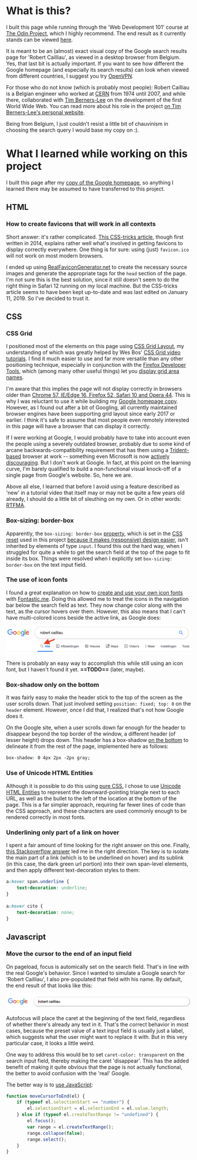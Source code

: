 # What is this?

I built this page while running through the 'Web Development 101' course at [The Odin Project](https://www.theodinproject.com/courses/web-development-101/lessons/html-css), which I highly recommend. The end result as it currently stands can be viewed [here](https://saranoya.github.io/odin/html_css/google/search_results/). 

It is meant to be an (almost) exact visual copy of the Google search results page for 'Robert Cailliau', as viewed in a desktop browser from Belgium. Yes, that last bit is actually important. If you want to see how different the Google homepage (and especially its search results) can look when viewed from different countries, I suggest you try [OpenVPN](https://openvpn.net/community/). 

For those who do not know (which is probably most people): Robert Cailliau is a Belgian engineer who worked at [CERN](https://home.cern/) from 1974 until 2007, and while there, collaborated with [Tim Berners-Lee](https://en.wikipedia.org/wiki/Tim_Berners-Lee) on the development of the first World Wide Web. You can read more about his role in the project [on Tim Berners-Lee's personal website](https://www.w3.org/People/Berners-Lee/FAQ.html#Cailliau). 

Being from Belgium, I just couldn't resist a little bit of chauvinism in choosing the search query I would base my copy on :).   

# What I learned while working on this project

I built this page after my [copy of the Google homepage](https://github.com/Saranoya/odin/tree/master/html_css/google/homepage/), so anything I learned there may be assumed to have transferred to this project. 

## HTML

### How to create favicons that will work in all contexts

Short answer: it's rather complicated. [This CSS-tricks article](https://css-tricks.com/favicon-quiz/), though first written in 2014, explains rather well what's involved in getting favicons to display correctly everywhere. One thing is for sure: using (just) `favicon.ico` will not work on most modern browsers.

I ended up using [RealFaviconGenerator.net](https://realfavicongenerator.net/) to create the necessary source images and generate the appropriate tags for the `head` section of the page. I'm not sure this is the best solution, since it still doesn't seem to do the right thing in Safari 12 running on my local machine. But the CSS-tricks article seems to have been kept up-to-date and was last edited on January 11, 2019. So I've decided to trust it.  

## CSS 

### CSS Grid

I positioned most of the elements on this page using [CSS Grid Layout](https://css-tricks.com/snippets/css/complete-guide-grid/), my understanding of which was greatly helped by Wes Bos' [CSS Grid video tutorials](https://cssgrid.io/). I find it much easier to use and far more versatile than any other positioning technique, especially in conjunction with the [Firefox Developer Tools](https://developer.mozilla.org/en-US/docs/Tools), which (among many other useful things) let you [display grid area names](https://developer.mozilla.org/en-US/docs/Tools/Page_Inspector/How_to/Examine_grid_layouts#Display_area_names). 

I'm aware that this implies the page will not display correctly in browsers older than [Chrome 57, IE/Edge 16, Firefox 52, Safari 10 and Opera 44](https://www.w3schools.com/css/css_grid.asp). This is why I was reluctant to use it while building my [Google homepage copy](https://github.com/Saranoya/odin/tree/master/html_css/google/homepage/). However, as I found out after a bit of Googling, all currently maintained browser engines have been supporting grid layout since early 2017 or earlier. I think it's safe to assume that most people even remotely interested in this page will have a browser that can display it correctly. 

If I were working at Google, I would probably have to take into account even the people using a severely outdated browser, probably due to some kind of arcane backwards-compatibility requirement that has them using a [Trident-based](https://en.wikipedia.org/wiki/Trident_(software)) browser at work -- something even Microsoft is now [actively discouraging](https://www.telegraph.co.uk/technology/2019/02/08/stop-using-internet-explorer-warns-microsofts-security-chief/). But I don't work at Google. In fact, at this point on the learning curve, I'm barely qualified to build a non-functional visual knock-off of a single page from Google's website. So, here we are.  
 
Above all else, I learned that before I avoid using a feature described as 'new' in a tutorial video that itself may or may not be quite a few years old already, I should do a little bit of sleuthing on my own. Or in other words: [RTFMA](https://www.urbandictionary.com/define.php?term=RTFMA).

### Box-sizing: border-box

Apparently, the `box-sizing: border-box` [property](https://www.w3schools.com/css/css3_box-sizing.asp), which is set in the [CSS reset](https://necolas.github.io/normalize.css/) used in this project [because it makes (responsive) design easier](https://css-tricks.com/box-sizing/), isn't inherited by elements of type `input`. I found this out the hard way, when I struggled for quite a while to get the search field at the top of the page to fit inside its box. Things were resolved when I explicitly set `box-sizing: border-box` on the text input field. 

### The use of icon fonts

I found a great explanation on how to [create and use your own icon fonts](https://rafaltomal.com/how-to-create-and-use-your-own-icon-fonts/) with [Fontastic.me](http://fontastic.me/). Doing this allowed me to treat the icons in the navigation bar below the search field as text. They now change color along with the text, as the cursor hovers over them. However, this also means that I can't have multi-colored icons beside the active link, as Google does: 

![Illustration of a colored icon on the Google homepage](./images/colored_icons.png)

There is probably an easy way to accomplish this while still using an icon font, but I haven't found it yet. **==TODO==** (later, maybe). 

### Box-shadow only on the bottom

It was fairly easy to make the header stick to the top of the screen as the user scrolls down. That just involved setting `position: fixed; top: 0` on the `header` element. However, once I did that, I realized that's not how Google does it.

On the Google site, when a user scrolls down far enough for the header to disappear beyond the top border of the window, a different header (of lesser height) drops down. This header has a box-shadow [on the bottom](https://stackoverflow.com/questions/4561097/css-box-shadow-bottom-only) to delineate it from the rest of the page, implemented here as follows: 

```css
box-shadow: 0 4px 2px -2px gray;
```

### Use of Unicode HTML Entities

Although it is possible to do this using [pure CSS](https://www.w3schools.com/howto/howto_css_shapes.asp), I chose to use [Unicode HTML Entities](https://unicode-table.com/en/) to represent the downward-pointing triangle next to each URL, as well as the bullet to the left of the location at the bottom of the page. This is a far simpler approach, requiring far fewer lines of code than the CSS approach, and these characters are used commonly enough to be rendered correctly in most fonts.  

### Underlining only part of a link on hover

I spent a fair amount of time looking for the right answer on this one. Finally, [this Stackoverflow answer](https://stackoverflow.com/questions/10841545/underline-part-of-hyperlink-on-hover) led me in the right direction. The key is to isolate the main part of a link (which is to be underlined on hover) and its sublink (in this case, the dark green url portion) into their own span-level elements, and then apply different text-decoration styles to them: 

```css
a:hover span.underline {
    text-decoration: underline;
}

a:hover cite {
    text-decoration: none;
}
```

## Javascript

### Move the cursor to the end of an input field

On pageload, focus is automically set on the search field. That's in line with the real Google's behavior. Since I wanted to simulate a Google search for 'Robert Cailliau', I also pre-populated that field with his name. By default, the end result of that looks like this: 

![default caret placement](./images/wrong_caret.png)

Autofocus will place the caret at the beginning of the text field, regardless of whether there's already any text in it. That's the correct behavior in most cases, because the preset value of a text input field is usually just a label, which suggests what the user might want to replace it with. But in this very particular case, it looks a little weird. 

One way to address this would be to set `caret-color: transparent` on the search input field, thereby making the caret 'disappear'. This has the added benefit of making it quite obvious that the page is not actually functional, the better to avoid confusion with the 'real' Google.

The better way is to [use JavaScript](https://css-tricks.com/snippets/javascript/move-cursor-to-end-of-input/):

```javascript
function moveCursorToEnd(el) {
    if (typeof el.selectionStart == "number") {
        el.selectionStart = el.selectionEnd = el.value.length;
    } else if (typeof el.createTextRange != "undefined") {
        el.focus();
        var range = el.createTextRange();
        range.collapse(false);
        range.select();
    }
}
```





  